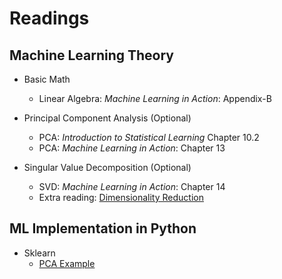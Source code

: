 # Readings

## Machine Learning Theory

* Basic Math
	* Linear Algebra: *Machine Learning in Action*: Appendix-B

* Principal Component Analysis (Optional)
	* PCA: *Introduction to Statistical Learning* Chapter 10.2
	* PCA: *Machine Learning in Action*: Chapter 13

* Singular Value Decomposition (Optional)
	* SVD: *Machine Learning in Action*: Chapter 14
	* Extra reading: [Dimensionality Reduction](http://infolab.stanford.edu/~ullman/mmds/ch11.pdf)

## ML Implementation in Python

* Sklearn
	* [PCA Example](http://scikit-learn.org/stable/auto_examples/decomposition/plot_pca_iris.html)
